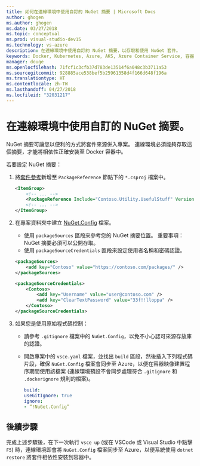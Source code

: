 ```yaml
---
title: 如何在連線環境中使用自訂的 NuGet 摘要 | Microsoft Docs
author: ghogen
ms.author: ghogen
ms.date: 03/27/2018
ms.topic: conceptual
ms.prod: visual-studio-dev15
ms.technology: vs-azure
description: 在連線環境中使用自訂的 NuGet 摘要，以存取和使用 NuGet 套件。
keywords: Docker, Kubernetes, Azure, AKS, Azure Container Service, 容器
manager: douge
ms.openlocfilehash: 71fcf1c3cfb37d783de13514f6a048c3b3711a53
ms.sourcegitcommit: 928885ace538bef5b25961358d4f166d648f196a
ms.translationtype: HT
ms.contentlocale: zh-TW
ms.lasthandoff: 04/27/2018
ms.locfileid: "32031217"
---
```

#  <a name="use-a-custom-nuget-feed-in-a-connected-environment"></a>在連線環境中使用自訂的 NuGet 摘要。

NuGet 摘要可讓您以便利的方式將套件來源併入專案。 連線環境必須能夠存取這個摘要，才能將相依性正確安裝至 Docker 容器中。

若要設定 NuGet 摘要：
1. 將[套件參考](https://docs.microsoft.com/en-us/nuget/consume-packages/package-references-in-project-files)新增至 `PackageReference` 節點下的 `*.csproj` 檔案中。

   ```xml
   <ItemGroup>
       <!-- ... -->
       <PackageReference Include="Contoso.Utility.UsefulStuff" Version="3.6.0" />
       <!-- ... -->
   </ItemGroup>
   ```

2. 在專案資料夾中建立 [NuGet.Config](https://docs.microsoft.com/en-us/nuget/reference/nuget-config-file) 檔案。
     * 使用 `packageSources` 區段來參考您的 NuGet 摘要位置。 重要事項：NuGet 摘要必須可以公開存取。
     * 使用 `packageSourceCredentials` 區段來設定使用者名稱和密碼認證。 

   ```xml
   <packageSources>
       <add key="Contoso" value="https://contoso.com/packages/" />
   </packageSources>

   <packageSourceCredentials>
       <Contoso>
           <add key="Username" value="user@contoso.com" />
           <add key="ClearTextPassword" value="33f!!lloppa" />
       </Contoso>
   </packageSourceCredentials>
   ```

3. 如果您是使用原始程式碼控制：
    - 請參考 `.gitignore` 檔案中的 `NuGet.Config`，以免不小心認可來源存放庫的認證。
    - 開啟專案中的 `vsce.yaml` 檔案，並找出 `build` 區段，然後插入下列程式碼片段，確保 `NuGet.Config` 檔案會同步至 Azure，以便在容器映像建置程序期間使用該檔案  (連線環境預設不會同步處理符合 `.gitignore` 和 `.dockerignore` 規則的檔案)。

        ```yaml
        build:
        useGitIgnore: true
        ignore:
        - “!NuGet.Config”
        ```


## <a name="next-steps"></a>後續步驟

完成上述步驟後，在下一次執行 `vsce up` (或在 VSCode 或 Visual Studio 中點擊 `F5`) 時，連線環境即會將 `NuGet.Config` 檔案同步至 Azure，以便系統使用 `dotnet restore` 將套件相依性安裝到容器中。

